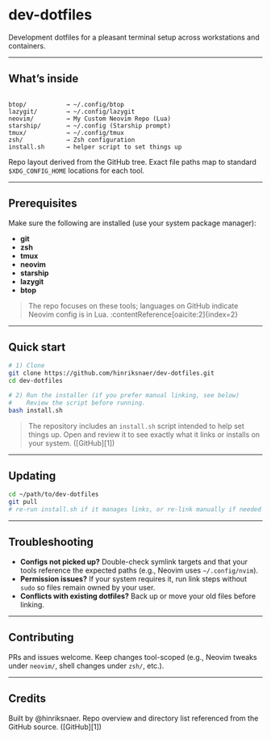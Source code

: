 # dev-dotfiles

Development dotfiles for a pleasant terminal setup across workstations and containers.

---

## What’s inside

```

btop/           → ~/.config/btop
lazygit/        → ~/.config/lazygit
neovim/         → My Custom Neovim Repo (Lua)
starship/       → ~/.config (Starship prompt)
tmux/           → ~/.config/tmux
zsh/            → Zsh configuration
install.sh      → helper script to set things up

````

Repo layout derived from the GitHub tree. Exact file paths map to standard `$XDG_CONFIG_HOME` locations for each tool.

---

## Prerequisites

Make sure the following are installed (use your system package manager):

- **git**
- **zsh**
- **tmux**
- **neovim**
- **starship**
- **lazygit**
- **btop**

> The repo focuses on these tools; languages on GitHub indicate Neovim config is in Lua. :contentReference[oaicite:2]{index=2}

---

## Quick start

```bash
# 1) Clone
git clone https://github.com/hinriksnaer/dev-dotfiles.git
cd dev-dotfiles

# 2) Run the installer (if you prefer manual linking, see below)
#    Review the script before running.
bash install.sh
````

> The repository includes an `install.sh` script intended to help set things up. Open and review it to see exactly what it links or installs on your system. ([GitHub][1])

---

## Updating

```bash
cd ~/path/to/dev-dotfiles
git pull
# re-run install.sh if it manages links, or re-link manually if needed
```

---

## Troubleshooting

* **Configs not picked up?** Double-check symlink targets and that your tools reference the expected paths (e.g., Neovim uses `~/.config/nvim`).
* **Permission issues?** If your system requires it, run link steps without `sudo` so files remain owned by your user.
* **Conflicts with existing dotfiles?** Back up or move your old files before linking.

---

## Contributing

PRs and issues welcome. Keep changes tool-scoped (e.g., Neovim tweaks under `neovim/`, shell changes under `zsh/`, etc.).

---


## Credits

Built by @hinriksnaer. Repo overview and directory list referenced from the GitHub source. ([GitHub][1])
